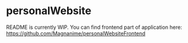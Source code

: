 # personalWebsite
README is currently WIP.
You can find frontend part of application here:
https://github.com/Magnanime/personalWebsiteFrontend
